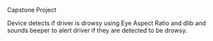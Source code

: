 Capstone Project 

Device detects if driver is drowsy using Eye Aspect Ratio and dlib and sounds beeper to alert driver if they are detected to be drowsy.
